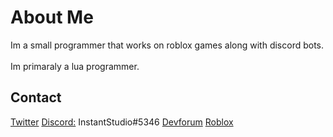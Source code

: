 # About Me
Im a small programmer that works on roblox games along with discord bots.\
\
Im primaraly a lua programmer.

## Contact
[Twitter][twitter-link]
[Discord:][discord-website] InstantStudio#5346
[Devforum][roblox-portfolio] 
[Roblox][roblox-profile] 

[twitter-link]: https://twitter.com/Instant_RBLX
[discord-website]: https://discord.com/channels/@me
[roblox-portfolio]: https://devforum.roblox.com/u/InstantStudio/activity
[roblox-profile]: https://www.roblox.com/users/51205388/profile
